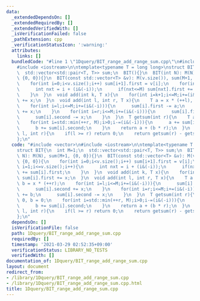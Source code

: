 ```yaml
---
data:
  _extendedDependsOn: []
  _extendedRequiredBy: []
  _extendedVerifiedWith: []
  _isVerificationFailed: false
  _pathExtension: cpp
  _verificationStatusIcon: ':warning:'
  attributes:
    links: []
  bundledCode: "#line 1 \"1Dquery/BIT_range_add_range_sum.cpp\"\n#include <vector>\n\
    #include <iostream>\n\ntemplate<typename T = long long>\nstruct BIT{\n  int M=1;\n\
    \  std::vector<std::pair<T, T>> sum;\n  BIT(){}\n  BIT(int N): M(N), sum(M+1,\
    \ {0, 0}){}\n  BIT(const std::vector<T> &v): M(v.size()), sum(M+1, {0, 0}){\n\
    \    for(int i=0;i<v.size();i++) sum[i+1].first = v[i];\n    for(int i=1;i<=v.size();i++){\n\
    \      int nxt = i + (i&(-i));\n      if(nxt<=M) sum[nxt].first += sum[i].first;\n\
    \    }\n  }\n  void add(int k, T x){\n    for(int i=k+1;i<=M;i+=(i&(-i))) sum[i].first\
    \ += x;\n  }\n  void add(int l, int r, T x){\n    T a = x * (++l), b = x * (++r);\n\
    \    for(int i=l;i<=M;i+=(i&(-i))){\n      sum[i].first -= a;\n      sum[i].second\
    \ += x;\n    }\n    for(int i=r;i<=M;i+=(i&(-i))){\n      sum[i].first += b;\n\
    \      sum[i].second -= x;\n    }\n  }\n  T getsum(int r){\n    T a = 0, b = 0;\n\
    \    for(int i=std::min(++r, M);i>0;i-=(i&(-i))){\n      a += sum[i].first;\n\
    \      b += sum[i].second;\n    }\n    return a + (b * r);\n  }\n  T getsum(int\
    \ l, int r){\n    if(l >= r) return 0;\n    return getsum(r) - getsum(l);\n  }\n\
    };\n"
  code: "#include <vector>\n#include <iostream>\n\ntemplate<typename T = long long>\n\
    struct BIT{\n  int M=1;\n  std::vector<std::pair<T, T>> sum;\n  BIT(){}\n  BIT(int\
    \ N): M(N), sum(M+1, {0, 0}){}\n  BIT(const std::vector<T> &v): M(v.size()), sum(M+1,\
    \ {0, 0}){\n    for(int i=0;i<v.size();i++) sum[i+1].first = v[i];\n    for(int\
    \ i=1;i<=v.size();i++){\n      int nxt = i + (i&(-i));\n      if(nxt<=M) sum[nxt].first\
    \ += sum[i].first;\n    }\n  }\n  void add(int k, T x){\n    for(int i=k+1;i<=M;i+=(i&(-i)))\
    \ sum[i].first += x;\n  }\n  void add(int l, int r, T x){\n    T a = x * (++l),\
    \ b = x * (++r);\n    for(int i=l;i<=M;i+=(i&(-i))){\n      sum[i].first -= a;\n\
    \      sum[i].second += x;\n    }\n    for(int i=r;i<=M;i+=(i&(-i))){\n      sum[i].first\
    \ += b;\n      sum[i].second -= x;\n    }\n  }\n  T getsum(int r){\n    T a =\
    \ 0, b = 0;\n    for(int i=std::min(++r, M);i>0;i-=(i&(-i))){\n      a += sum[i].first;\n\
    \      b += sum[i].second;\n    }\n    return a + (b * r);\n  }\n  T getsum(int\
    \ l, int r){\n    if(l >= r) return 0;\n    return getsum(r) - getsum(l);\n  }\n\
    };\n"
  dependsOn: []
  isVerificationFile: false
  path: 1Dquery/BIT_range_add_range_sum.cpp
  requiredBy: []
  timestamp: '2021-03-29 02:52:35+09:00'
  verificationStatus: LIBRARY_NO_TESTS
  verifiedWith: []
documentation_of: 1Dquery/BIT_range_add_range_sum.cpp
layout: document
redirect_from:
- /library/1Dquery/BIT_range_add_range_sum.cpp
- /library/1Dquery/BIT_range_add_range_sum.cpp.html
title: 1Dquery/BIT_range_add_range_sum.cpp
---
```


